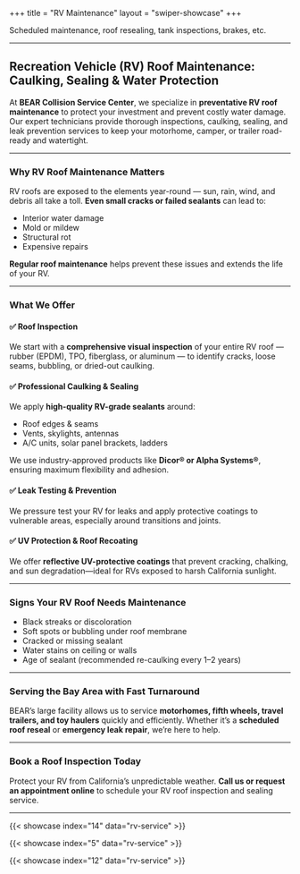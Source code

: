 +++
title = "RV Maintenance"
layout = "swiper-showcase"
+++

Scheduled maintenance, roof resealing, tank inspections, brakes, etc.


---

## Recreation Vehicle (RV) Roof Maintenance: Caulking, Sealing & Water Protection

At **BEAR Collision Service Center**, we specialize in **preventative RV roof maintenance** to protect your investment and prevent costly water damage. Our expert technicians provide thorough inspections, caulking, sealing, and leak prevention services to keep your motorhome, camper, or trailer road-ready and watertight.

---

### Why RV Roof Maintenance Matters

RV roofs are exposed to the elements year-round — sun, rain, wind, and debris all take a toll. **Even small cracks or failed sealants** can lead to:

* Interior water damage
* Mold or mildew
* Structural rot
* Expensive repairs

**Regular roof maintenance** helps prevent these issues and extends the life of your RV.

---

### What We Offer

#### ✅ Roof Inspection

We start with a **comprehensive visual inspection** of your entire RV roof — rubber (EPDM), TPO, fiberglass, or aluminum — to identify cracks, loose seams, bubbling, or dried-out caulking.

#### ✅ Professional Caulking & Sealing

We apply **high-quality RV-grade sealants** around:

* Roof edges & seams
* Vents, skylights, antennas
* A/C units, solar panel brackets, ladders

We use industry-approved products like **Dicor® or Alpha Systems®**, ensuring maximum flexibility and adhesion.

#### ✅ Leak Testing & Prevention

We pressure test your RV for leaks and apply protective coatings to vulnerable areas, especially around transitions and joints.

#### ✅ UV Protection & Roof Recoating

We offer **reflective UV-protective coatings** that prevent cracking, chalking, and sun degradation—ideal for RVs exposed to harsh California sunlight.

---

### Signs Your RV Roof Needs Maintenance

* Black streaks or discoloration
* Soft spots or bubbling under roof membrane
* Cracked or missing sealant
* Water stains on ceiling or walls
* Age of sealant (recommended re-caulking every 1–2 years)

---

### Serving the Bay Area with Fast Turnaround

BEAR’s large facility allows us to service **motorhomes, fifth wheels, travel trailers, and toy haulers** quickly and efficiently. Whether it’s a **scheduled roof reseal** or **emergency leak repair**, we’re here to help.

---

### Book a Roof Inspection Today

Protect your RV from California’s unpredictable weather.
**Call us or request an appointment online** to schedule your RV roof inspection and sealing service.

---

{{< showcase index="14" data="rv-service" >}}

{{< showcase index="5" data="rv-service" >}}

{{< showcase index="12" data="rv-service" >}}